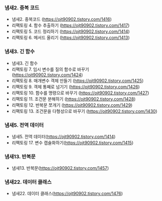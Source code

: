 ### 냄새2. 중복 코드
- 냄새2. 중복코드 (https://ojt90902.tistory.com/1416)
- 리팩토링 4. 함수 추출하기 (https://ojt90902.tistory.com/1417)
- 리팩토링 5. 코드 정리하기 (https://ojt90902.tistory.com/1414)
- 리팩토링 6. 메서드 올리기 (https://ojt90902.tistory.com/1413)


### 냄새3. 긴 함수
- 냄새3. 긴 함수
- 리팩토링 7. 임시 변수를 질의 함수로 바꾸기 (https://ojt90902.tistory.com/1424)
- 리팩토링 8. 매개변수 객체 만들기 (https://ojt90902.tistory.com/1425)
- 리팩토링 9. 객체 통째로 넘기기 (https://ojt90902.tistory.com/1426)
- 리팩토링 10. 함수를 명령으로 바꾸기 (https://ojt90902.tistory.com/1427)
- 리팩토링 11. 조건문 분해하기 (https://ojt90902.tistory.com/1428)
- 리팩토링 12. 반복문 쪼개기 (https://ojt90902.tistory.com/1429)
- 리팩토링 13. 조건문을 다형성으로 바꾸기 (https://ojt90902.tistory.com/1430)

### 냄새5. 전역 데이터
- 냄새5. 전역 데이터(https://ojt90902.tistory.com/1414)
- 리팩토링 17. 변수 캡슐화하기(https://ojt90902.tistory.com/1415)




### 냄새13. 반복문
- 냄새13. 반복문(https://ojt90902.tistory.com/1457)



### 냄새22. 데이터 클래스
- 냄새22. 데이터 클래스(https://ojt90902.tistory.com/1476)